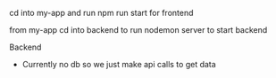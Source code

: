 cd into my-app and run npm run start for frontend

from my-app cd into backend to run nodemon server to start backend

Backend
- Currently no db so we just make api calls to get data